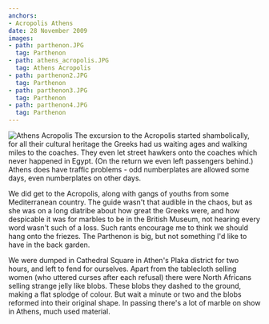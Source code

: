 ```yaml
---
anchors:
- Acropolis Athens
date: 28 November 2009
images:
- path: parthenon.JPG
  tag: Parthenon
- path: athens_acropolis.JPG
  tag: Athens Acropolis
- path: parthenon2.JPG
  tag: Parthenon
- path: parthenon3.JPG
  tag: Parthenon
- path: parthenon4.JPG
  tag: Parthenon
---
```

![Athens Acropolis](athens_acropolis.JPG)
The excursion to the Acropolis started shambolically, for all their cultural heritage the Greeks had us waiting ages and walking miles to the coaches. They even let street hawkers onto the coaches which never happened in Egypt. (On the return we even left passengers behind.) Athens does have traffic problems - odd numberplates are allowed some days, even numberplates on other days.

We did get to the Acropolis, along with gangs of youths from some Mediterranean country. The guide wasn't that audible in the chaos, but as she was on a long diatribe about how great the Greeks were, and how despicable it was for marbles to be in the British Museum, not hearing every word wasn't such of a loss. Such rants encourage me to think we should hang onto the friezes. The Parthenon is big, but not something I'd like to have in the back garden.

We were dumped in Cathedral Square in Athen's Plaka district for two hours, and left to fend for ourselves. Apart from the tablecloth selling women (who uttered curses after each refusal) there were North Africans selling strange jelly like blobs. These blobs they dashed to the ground, making a flat splodge of colour. But wait a minute or two and the blobs reformed into their original shape. In passing there's a lot of marble on show in Athens, much used material.
